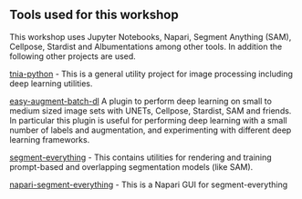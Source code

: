 ## Tools used for this workshop

This workshop uses Jupyter Notebooks, Napari, Segment Anything (SAM), Cellpose, Stardist and Albumentations among other tools.  In addition the following other projects are used.

[tnia-python](https://github.com/True-North-Intelligent-Algorithms/tnia-python) - This is a general utility project for image processing including deep learning utilities.

[easy-augment-batch-dl](https://github.com/True-North-Intelligent-Algorithms/napari-easy-augment-batch-dl) A plugin to perform deep learning on small to medium sized image sets with UNETs, Cellpose, Stardist, SAM and friends.  In particular this plugin is useful for performing deep learning with a small number of labels and augmentation, and experimenting with different deep learning frameworks.  

[segment-everything](https://github.com/True-North-Intelligent-Algorithms/segment-everything) - This contains utilities for rendering and training prompt-based and overlapping segmentation models (like SAM).  

[napari-segment-everything](https://github.com/True-North-Intelligent-Algorithms/napari-segment-everything) - This is a Napari GUI for segment-everything